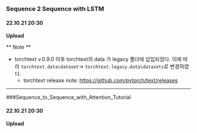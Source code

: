 ### **Sequence 2 Sequence with LSTM**
#### 22.10.21 20:30
**Upload**

** Note **
- torchtext v.0.9.0 이후 torchtext의 data 가 legacy 폴더에 삽입되었다.
  이에 따라 `torchtext.data\dataset`-> `torchtext.legacy.data\datasets`로 변경하였다. 
	- torchtext release note: https://github.com/pytorch/text/releases

-----
###Sequence_to_Sequence_with_Attention_Tutorial

#### 22.10.21 20:30
**Upload**
